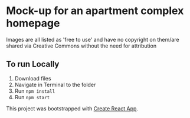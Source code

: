 # Mock-up for an apartment complex homepage

Images are all listed as 'free to use' and have no copyright on them/are shared via Creative Commons without the need for attribution

## To run Locally
1. Download files
2. Navigate in Terminal to the folder
3. Run `npm install`
4. Run `npm start`


This project was bootstrapped with [Create React App](https://github.com/facebook/create-react-app).
